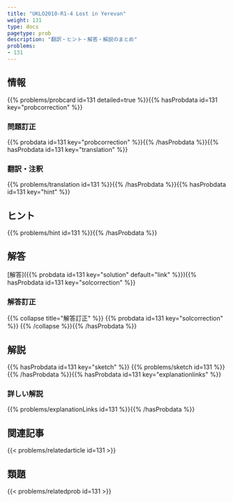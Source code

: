```yaml
---
title: "UKLO2010-R1-4 Lost in Yerevan"
weight: 131
type: docs
pagetype: prob
description: "翻訳・ヒント・解答・解説のまとめ"
problems: 
- 131
---
```


## 情報

{{% problems/probcard id=131 detailed=true %}}{{% hasProbdata id=131 key="probcorrection" %}}

### 問題訂正

{{% probdata id=131 key="probcorrection" %}}{{% /hasProbdata %}}{{% hasProbdata id=131 key="translation" %}}

### 翻訳・注釈

{{% problems/translation id=131 %}}{{% /hasProbdata %}}{{% hasProbdata id=131 key="hint" %}}

## ヒント

{{% problems/hint id=131 %}}{{% /hasProbdata %}}

## 解答

[解答]({{% probdata id=131 key="solution" default="link" %}}){{% hasProbdata id=131 key="solcorrection" %}}

### 解答訂正

{{% collapse title="解答訂正" %}}
{{% probdata id=131 key="solcorrection" %}}
{{% /collapse %}}{{% /hasProbdata %}}

## 解説

{{% hasProbdata id=131 key="sketch" %}}
{{% problems/sketch id=131 %}}
{{% /hasProbdata %}}{{% hasProbdata id=131 key="explanationlinks" %}}

### 詳しい解説

{{% problems/explanationLinks id=131 %}}{{% /hasProbdata %}}

## 関連記事

{{< problems/relatedarticle id=131 >}}

## 類題

{{< problems/relatedprob id=131 >}}
